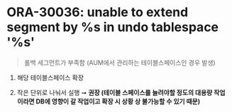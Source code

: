 ORA-30036: unable to extend segment by %s in undo tablespace '%s'
===
>롤백 세그먼트가 부족함 (AUM에서 관리하는 테이블스페이스인 경우 발생)

1. 해당 테이블스페이스 확장

1. 작은 단위로 나눠서 실행 ➞ __권장 (테이블 스페이스를 늘려야할 정도의 대용량 작업이라면 DB에 영향이 갈 작업이고 확장 시 상황 상 불가능할 수 있기 때문)__
